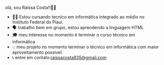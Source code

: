 olá, sou Raissa Costa!!👋👋

- 👩‍💻  Estou cursando tecnico em informática integrado ao médio no Instituto Federal do Piauí.
- 🗣️  trabalho bem em grupo, estou aprendendo a linguagem HTML
- 🎓  meu interesse no momento é terminar o curso técnico em informática
- 💡  meu projeto no momento terminar o técnico em informática com maior aproveitamento possivel.
-  📞 entre em contato:raissacosta835@gmail.com

